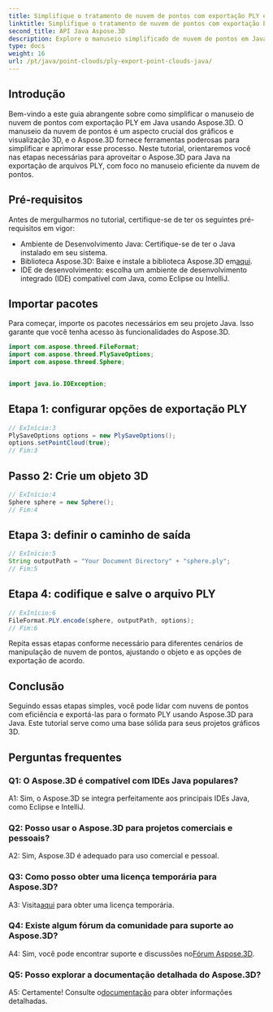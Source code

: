 ```yaml
---
title: Simplifique o tratamento de nuvem de pontos com exportação PLY em Java
linktitle: Simplifique o tratamento de nuvem de pontos com exportação PLY em Java
second_title: API Java Aspose.3D
description: Explore o manuseio simplificado de nuvem de pontos em Java com Aspose.3D. Aprenda a exportar arquivos PLY sem esforço. Impulsione seus projetos gráficos 3D com nosso guia passo a passo.
type: docs
weight: 16
url: /pt/java/point-clouds/ply-export-point-clouds-java/
---
```

## Introdução

Bem-vindo a este guia abrangente sobre como simplificar o manuseio de nuvem de pontos com exportação PLY em Java usando Aspose.3D. O manuseio da nuvem de pontos é um aspecto crucial dos gráficos e visualização 3D, e o Aspose.3D fornece ferramentas poderosas para simplificar e aprimorar esse processo. Neste tutorial, orientaremos você nas etapas necessárias para aproveitar o Aspose.3D para Java na exportação de arquivos PLY, com foco no manuseio eficiente da nuvem de pontos.

## Pré-requisitos

Antes de mergulharmos no tutorial, certifique-se de ter os seguintes pré-requisitos em vigor:

- Ambiente de Desenvolvimento Java: Certifique-se de ter o Java instalado em seu sistema.
-  Biblioteca Aspose.3D: Baixe e instale a biblioteca Aspose.3D em[aqui](https://releases.aspose.com/3d/java/).
- IDE de desenvolvimento: escolha um ambiente de desenvolvimento integrado (IDE) compatível com Java, como Eclipse ou IntelliJ.

## Importar pacotes

Para começar, importe os pacotes necessários em seu projeto Java. Isso garante que você tenha acesso às funcionalidades do Aspose.3D.

```java
import com.aspose.threed.FileFormat;
import com.aspose.threed.PlySaveOptions;
import com.aspose.threed.Sphere;


import java.io.IOException;
```

## Etapa 1: configurar opções de exportação PLY

```java
// ExInício:3
PlySaveOptions options = new PlySaveOptions();
options.setPointCloud(true);
// Fim:3
```

## Passo 2: Crie um objeto 3D

```java
// ExInício:4
Sphere sphere = new Sphere();
// Fim:4
```

## Etapa 3: definir o caminho de saída

```java
// ExInício:5
String outputPath = "Your Document Directory" + "sphere.ply";
// Fim:5
```

## Etapa 4: codifique e salve o arquivo PLY

```java
// ExInício:6
FileFormat.PLY.encode(sphere, outputPath, options);
// Fim:6
```

Repita essas etapas conforme necessário para diferentes cenários de manipulação de nuvem de pontos, ajustando o objeto e as opções de exportação de acordo.

## Conclusão

Seguindo essas etapas simples, você pode lidar com nuvens de pontos com eficiência e exportá-las para o formato PLY usando Aspose.3D para Java. Este tutorial serve como uma base sólida para seus projetos gráficos 3D.

## Perguntas frequentes

### Q1: O Aspose.3D é compatível com IDEs Java populares?

A1: Sim, o Aspose.3D se integra perfeitamente aos principais IDEs Java, como Eclipse e IntelliJ.

### Q2: Posso usar o Aspose.3D para projetos comerciais e pessoais?

A2: Sim, Aspose.3D é adequado para uso comercial e pessoal.

### Q3: Como posso obter uma licença temporária para Aspose.3D?

 A3: Visita[aqui](https://purchase.aspose.com/temporary-license/) para obter uma licença temporária.

### Q4: Existe algum fórum da comunidade para suporte ao Aspose.3D?

 A4: Sim, você pode encontrar suporte e discussões no[Fórum Aspose.3D](https://forum.aspose.com/c/3d/18).

### Q5: Posso explorar a documentação detalhada do Aspose.3D?

 A5: Certamente! Consulte o[documentação](https://reference.aspose.com/3d/java/) para obter informações detalhadas.